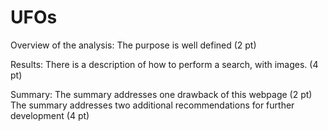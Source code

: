 # UFOs

Overview of the analysis:
The purpose is well defined (2 pt)

Results:
There is a description of how to perform a search, with images. (4 pt)

Summary:
The summary addresses one drawback of this webpage (2 pt)
The summary addresses two additional recommendations for further development (4 pt)
